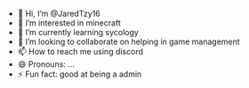 - 👋 Hi, I’m @JaredTzy16
- 👀 I’m interested in minecraft
- 🌱 I’m currently learning sycology
- 💞️ I’m looking to collaborate on helping in game management
- 📫 How to reach me using discord
- 😄 Pronouns: ...
- ⚡ Fun fact: good at being a admin

<!---
JaredTzy16/JaredTzy16 is a ✨ special ✨ repository because its `README.md` (this file) appears on your GitHub profile.
You can click the Preview link to take a look at your changes.
--->
